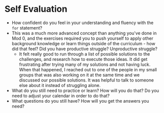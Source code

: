 # Self Evaluation

- How confident do you feel in your understanding and fluency with the `for` statement?
- This was a much more advanced concept than anything you've done in Mod 0, and the exercises required you to push yourself to apply other background knowledge or learn things outside of the curriculum - how did that feel? Did you have productive struggle? Unproductive struggle?
  - It felt really good to run through a list of possible solutions to the challenges, and research how to execute those ideas. It did get frustrating after trying many of my solutions and not having luck. When that happened, I reached out to one of the people in my small groups that was also working on it at the same time and we discussed our possible solutions. It was helpful to talk to someone else about it instead of struggling alone.
- What do you still need to practice or learn? How will you do that? Do you need to adjust your calendar in order to do that?
- What questions do you still have? How will you get the answers you need?
